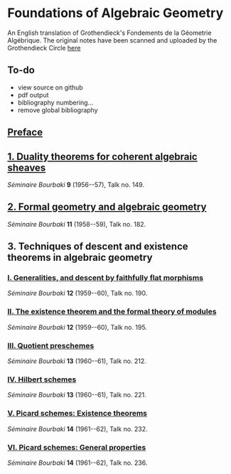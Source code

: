 # Foundations of Algebraic Geometry

An English translation of Grothendieck's Fondements de la Géometrie Algébrique.
The original notes have been scanned and uploaded by the Grothendieck Circle [here](https://webusers.imj-prg.fr/~leila.schneps/grothendieckcircle/FGA.pdf)

## To-do

- view source on github
- pdf output
- bibliography numbering...
- remove global bibliography

## [Preface](book)

## [1. Duality theorems for coherent algebraic sheaves](book/FGA-1)

_Séminaire Bourbaki_ **9** (1956--57), Talk no. 149.

## [2. Formal geometry and algebraic geometry](book/FGA-2)

_Séminaire Bourbaki_ **11** (1958--59), Talk no. 182.

## 3. Techniques of descent and existence theorems in algebraic geometry

### [I. Generalities, and descent by faithfully flat morphisms](book/FGA-3-I)

_Séminaire Bourbaki_ **12** (1959--60), Talk no. 190.

### [II. The existence theorem and the formal theory of modules](book/FGA-3-II)

_Séminaire Bourbaki_ **12** (1959--60), Talk no. 195.

### [III. Quotient preschemes](book/FGA-3-III)

_Séminaire Bourbaki_ **13** (1960--61), Talk no. 212.

### [IV. Hilbert schemes](book/FGA-3-IV)

_Séminaire Bourbaki_ **13** (1960--61), Talk no. 221.

### [V. Picard schemes: Existence theorems](book/FGA-3-V)

_Séminaire Bourbaki_ **14** (1961--62), Talk no. 232.

### [VI. Picard schemes: General properties](book/FGA-3-VI)

_Séminaire Bourbaki_ **14** (1961--62), Talk no. 236.

